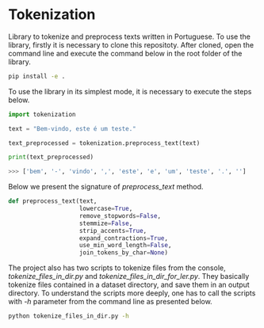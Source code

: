 # Tokenization

Library to tokenize and preprocess texts
  written in Portuguese.
To use the library,
  firstly it is necessary to clone this repositoty.
After cloned,
  open the command line and
  execute the command below in the
  root folder of the library.
```bash
pip install -e .
```

To use the library in its simplest mode,
  it is necessary to execute the steps below.

```python
import tokenization

text = "Bem-vindo, este é um teste."

text_preprocessed = tokenization.preprocess_text(text)

print(text_preprocessed)

>>> ['bem', '-', 'vindo', ',', 'este', 'e', 'um', 'teste', '.', '']
```

Below we present the signature of _preprocess_text_ method.

```python
def preprocess_text(text,
                    lowercase=True,
                    remove_stopwords=False,
                    stemmize=False,
                    strip_accents=True,
                    expand_contractions=True, 
                    use_min_word_length=False, 
                    join_tokens_by_char=None)
```

The project also has two scripts to tokenize files
  from the console, _tokenize_files_in_dir.py_ and
  _tokenize_files_in_dir_for_ler.py_.
They basically tokenize files contained in a
  dataset directory, and save them in an output 
  directory.
To understand the scripts more deeply,
  one has to call the scripts with _-h_ parameter
  from the command line
  as presented below.

```bash
python tokenize_files_in_dir.py -h
```

